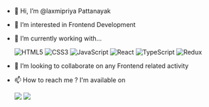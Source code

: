 - 👋 Hi, I’m @laxmipriya Pattanayak
- 👀 I’m interested in Frontend Development
- 🌱 I’m currently working with...

  ![HTML5](https://img.shields.io/badge/-HTML5-E34F26?style=flat&logo=html5&logoColor=white)
  ![CSS3](https://img.shields.io/badge/-CSS3-1572B6?style=flat&logo=css3&logoColor=white)
  ![JavaScript](https://img.shields.io/badge/-JavaScript-F7DF1E?style=flat&logo=javascript&logoColor=black)
  ![React](https://img.shields.io/badge/-React-61DAFB?style=flat&logo=react&logoColor=black)
  ![TypeScript](https://img.shields.io/badge/-TypeScript-007ACC?logo=typescript&logoColor=white&style=flat)
  ![Redux](https://img.shields.io/badge/-Redux-764ABC?logo=redux&logoColor=white&style=flat)




- 💞️ I’m looking to collaborate on any Frontend related activity
- 📫 How to reach me ? I'm available on 

  
  <a href = "mailto:cma.cma89@gmail.com"><img src="https://img.shields.io/badge/Email-%20-blue?style=flat&logo=gmail" target="_blank"></a>
  <a href="https://www.linkedin.com/in/laxmipriya-pattanayak" target="_blank"><img src="https://img.shields.io/badge/-LinkedIn-0077B5?style=flat&logo=linkedin&logoColor=white" target="_blank"></a> 

##

